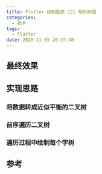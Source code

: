```yaml
---
title: Flutter 绘制图表（三）矩形树图
categories:
  - 技术
tags:
  - Flutter
date: 2020-11-05 20:37:48
---
```


<!--more-->

## 最终效果

## 实现思路

### 将数据转成近似平衡的二叉树

### 前序遍历二叉树
 
### 遍历过程中绘制每个字树

## 参考